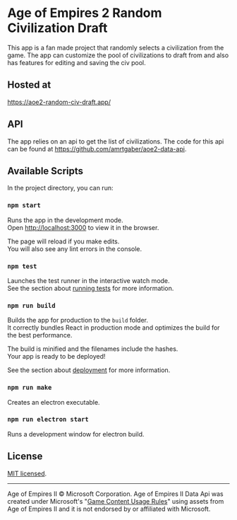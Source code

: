# Age of Empires 2 Random Civilization Draft

This app is a fan made project that randomly selects a civilization from the game. The app can customize the pool of civilizations to draft from and also has features for editing and saving the civ pool.

## Hosted at

https://aoe2-random-civ-draft.app/

## API

The app relies on an api to get the list of civilizations. The code for this api can be found at https://github.com/amrtgaber/aoe2-data-api.

## Available Scripts

In the project directory, you can run:

### `npm start`

Runs the app in the development mode.\
Open [http://localhost:3000](http://localhost:3000) to view it in the browser.

The page will reload if you make edits.\
You will also see any lint errors in the console.

### `npm test`

Launches the test runner in the interactive watch mode.\
See the section about [running tests](https://facebook.github.io/create-react-app/docs/running-tests) for more information.

### `npm run build`

Builds the app for production to the `build` folder.\
It correctly bundles React in production mode and optimizes the build for the best performance.

The build is minified and the filenames include the hashes.\
Your app is ready to be deployed!

See the section about [deployment](https://facebook.github.io/create-react-app/docs/deployment) for more information.

### `npm run make`

Creates an electron executable.

### `npm run electron start`

Runs a development window for electron build.

## License

[MIT licensed](LICENSE).

---

Age of Empires II © Microsoft Corporation. Age of Empires II Data Api was created under Microsoft's "[Game Content Usage Rules](https://www.xbox.com/en-us/developers/rules)" using assets from Age of Empires II and it is not endorsed by or affiliated with Microsoft.

